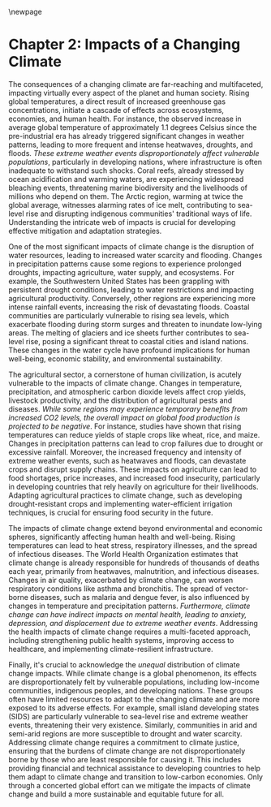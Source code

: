 \newpage

# Chapter 2: Impacts of a Changing Climate

The consequences of a changing climate are far-reaching and multifaceted, impacting virtually every aspect of the planet and human society. Rising global temperatures, a direct result of increased greenhouse gas concentrations, initiate a cascade of effects across ecosystems, economies, and human health. For instance, the observed increase in average global temperature of approximately 1.1 degrees Celsius since the pre-industrial era has already triggered significant changes in weather patterns, leading to more frequent and intense heatwaves, droughts, and floods. *These extreme weather events disproportionately affect vulnerable populations*, particularly in developing nations, where infrastructure is often inadequate to withstand such shocks. Coral reefs, already stressed by ocean acidification and warming waters, are experiencing widespread bleaching events, threatening marine biodiversity and the livelihoods of millions who depend on them. The Arctic region, warming at twice the global average, witnesses alarming rates of ice melt, contributing to sea-level rise and disrupting indigenous communities' traditional ways of life. Understanding the intricate web of impacts is crucial for developing effective mitigation and adaptation strategies.

One of the most significant impacts of climate change is the disruption of water resources, leading to increased water scarcity and flooding. Changes in precipitation patterns cause some regions to experience prolonged droughts, impacting agriculture, water supply, and ecosystems. For example, the Southwestern United States has been grappling with persistent drought conditions, leading to water restrictions and impacting agricultural productivity. Conversely, other regions are experiencing more intense rainfall events, increasing the risk of devastating floods. Coastal communities are particularly vulnerable to rising sea levels, which exacerbate flooding during storm surges and threaten to inundate low-lying areas. The melting of glaciers and ice sheets further contributes to sea-level rise, posing a significant threat to coastal cities and island nations. These changes in the water cycle have profound implications for human well-being, economic stability, and environmental sustainability.

The agricultural sector, a cornerstone of human civilization, is acutely vulnerable to the impacts of climate change. Changes in temperature, precipitation, and atmospheric carbon dioxide levels affect crop yields, livestock productivity, and the distribution of agricultural pests and diseases. *While some regions may experience temporary benefits from increased CO2 levels, the overall impact on global food production is projected to be negative*. For instance, studies have shown that rising temperatures can reduce yields of staple crops like wheat, rice, and maize. Changes in precipitation patterns can lead to crop failures due to drought or excessive rainfall. Moreover, the increased frequency and intensity of extreme weather events, such as heatwaves and floods, can devastate crops and disrupt supply chains. These impacts on agriculture can lead to food shortages, price increases, and increased food insecurity, particularly in developing countries that rely heavily on agriculture for their livelihoods. Adapting agricultural practices to climate change, such as developing drought-resistant crops and implementing water-efficient irrigation techniques, is crucial for ensuring food security in the future.

The impacts of climate change extend beyond environmental and economic spheres, significantly affecting human health and well-being. Rising temperatures can lead to heat stress, respiratory illnesses, and the spread of infectious diseases. The World Health Organization estimates that climate change is already responsible for hundreds of thousands of deaths each year, primarily from heatwaves, malnutrition, and infectious diseases. Changes in air quality, exacerbated by climate change, can worsen respiratory conditions like asthma and bronchitis. The spread of vector-borne diseases, such as malaria and dengue fever, is also influenced by changes in temperature and precipitation patterns. *Furthermore, climate change can have indirect impacts on mental health, leading to anxiety, depression, and displacement due to extreme weather events*. Addressing the health impacts of climate change requires a multi-faceted approach, including strengthening public health systems, improving access to healthcare, and implementing climate-resilient infrastructure.

Finally, it's crucial to acknowledge the *unequal* distribution of climate change impacts. While climate change is a global phenomenon, its effects are disproportionately felt by vulnerable populations, including low-income communities, indigenous peoples, and developing nations. These groups often have limited resources to adapt to the changing climate and are more exposed to its adverse effects. For example, small island developing states (SIDS) are particularly vulnerable to sea-level rise and extreme weather events, threatening their very existence. Similarly, communities in arid and semi-arid regions are more susceptible to drought and water scarcity. Addressing climate change requires a commitment to climate justice, ensuring that the burdens of climate change are not disproportionately borne by those who are least responsible for causing it. This includes providing financial and technical assistance to developing countries to help them adapt to climate change and transition to low-carbon economies. Only through a concerted global effort can we mitigate the impacts of climate change and build a more sustainable and equitable future for all.